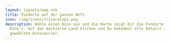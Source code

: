```yaml
---
layout: layouts/map.njk
title: Fundorte auf der ganzen Welt
icon: /img/icons/triceratops.png
description: Wähle einen Dino aus und die Karte zeigt Dir die Fundorte des
  Dino's. Auf das markierte Land klicken und Du bekommst alle Details zum
  gewählten Dinosaurier.
---
```


